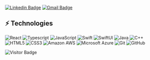 [![Linkedin Badge](https://img.shields.io/badge/-nileshsk1-blue?style=flat-square&logo=Linkedin&logoColor=white&link=https://www.linkedin.com/in/nileshsk1/)](https://www.linkedin.com/in/nileshsk1/)
[![Gmail Badge](https://img.shields.io/badge/-nileshkamble@gmail.com-c14438?style=flat-square&logo=Gmail&logoColor=white&link=mailto:nileshkamble54321gmail.com)](mailto:nileshkamble54321gmail.com)

## ⚡ Technologies

![React](https://img.shields.io/badge/-React-black?style=flat-square&logo=react)
![Typescript](https://img.shields.io/badge/-TypeScript-black?style=flat-square&logo=typescript)
![JavaScript](https://img.shields.io/badge/-JavaScript-black?style=flat-square&logo=javascript)
![Swift](https://img.shields.io/badge/-Swift-black?style=flat-square&logo=swift)
![SwiftUI](https://img.shields.io/badge/-SwiftUI-black?style=flat-square&logo=swiftUI)
![Java](https://img.shields.io/badge/-java-E34A86?style=flat-square&logo=java)
![C++](https://img.shields.io/badge/-C++-00599C?style=flat-square&logo=c)
![HTML5](https://img.shields.io/badge/-HTML5-E34F26?style=flat-square&logo=html5&logoColor=white)
![CSS3](https://img.shields.io/badge/-CSS3-1572B6?style=flat-square&logo=css3)
![Amazon AWS](https://img.shields.io/badge/Amazon%20AWS-232F3E?style=flat-square&logo=amazon-aws)
![Microsoft Azure](https://img.shields.io/badge/Microsoft%20Azure-232F7E?style=flat-square&logo=microsoft-azure)
![Git](https://img.shields.io/badge/-Git-black?style=flat-square&logo=git)
![GitHub](https://img.shields.io/badge/-GitHub-181717?style=flat-square&logo=github)


![Visitor Badge](https://visitor-badge.laobi.icu/badge?page_id=TheIllustrator1972.TheIllustrator1972)
